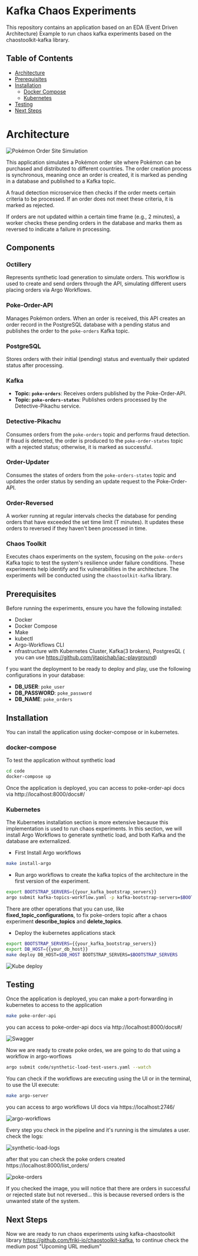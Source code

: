 # Kafka Chaos Experiments

This repository contains an application based on an EDA (Event Driven Architecture) Example to run chaos kafka experiments based on the chaostoolkit-kafka library. 

## Table of Contents

- [Architecture](#architecture)
- [Prerequisites](#prerequisites)
- [Installation](#installation)
  - [Docker Compose](#docker-compose)
  - [Kubernetes](#kubernetes)
- [Testing](#testing)
- [Next Steps](#next-steps)


# Architecture

![Pokémon Order Site Simulation](media/chaos-kafka-experiments.png)

This application simulates a Pokémon order site where Pokémon can be purchased and distributed to different countries. The order creation process is synchronous, meaning once an order is created, it is marked as pending in a database and published to a Kafka topic. 

A fraud detection microservice then checks if the order meets certain criteria to be processed. If an order does not meet these criteria, it is marked as rejected. 

If orders are not updated within a certain time frame (e.g., 2 minutes), a worker checks these pending orders in the database and marks them as reversed to indicate a failure in processing.

## Components

### Octillery
Represents synthetic load generation to simulate orders. This workflow is used to create and send orders through the API, simulating different users placing orders via Argo Workflows.

### Poke-Order-API
Manages Pokémon orders. When an order is received, this API creates an order record in the PostgreSQL database with a pending status and publishes the order to the `poke-orders` Kafka topic.

### PostgreSQL
Stores orders with their initial (pending) status and eventually their updated status after processing.

### Kafka
- **Topic: `poke-orders`**: Receives orders published by the Poke-Order-API.
- **Topic: `poke-orders-states`**: Publishes orders processed by the Detective-Pikachu service.

### Detective-Pikachu
Consumes orders from the `poke-orders` topic and performs fraud detection. If fraud is detected, the order is produced to the `poke-order-states` topic with a rejected status; otherwise, it is marked as successful.

### Order-Updater
Consumes the states of orders from the `poke-orders-states` topic and updates the order status by sending an update request to the Poke-Order-API.

### Order-Reversed
A worker running at regular intervals checks the database for pending orders that have exceeded the set time limit (T minutes). It updates these orders to reversed if they haven't been processed in time.

### Chaos Toolkit
Executes chaos experiments on the system, focusing on the `poke-orders` Kafka topic to test the system's resilience under failure conditions. These experiments help identify and fix vulnerabilities in the architecture. The experiments will be conducted using the `chaostoolkit-kafka` library.


## Prerequisites

Before running the experiments, ensure you have the following installed:

- Docker
- Docker Compose
- Make
- kubectl
- Argo-Workflows CLI
- nfrastructure with Kubernetes Cluster, Kafka(3 brokers), PostgresQL ( you can use https://github.com/jitapichab/iac-playground)

f you want the deployment to be ready to deploy and play, use the following configurations in your database:

- **DB_USER**: `poke_user`
- **DB_PASSWORD**: `poke_password`
- **DB_NAME**: `poke_orders`

## Installation

You can install the application using docker-compose or in kubernetes.

### docker-compose

To test the application without synthetic load

```sh
cd code
docker-compose up
```

Once the application is deployed, you can access to poke-order-api docs via http://localhost:8000/docs#/

### Kubernetes

The Kubernetes installation section is more extensive because this implementation is used to run chaos experiments. In this section, we will install Argo Workflows to generate synthetic load, and both Kafka and the database are externalized.

- First Install Argo workflows

```sh
make install-argo
```

- Run argo workflows to create the kafka topics of the architecture in the first version of the experiment.

```sh
export BOOTSTRAP_SERVERS={{your_kafka_bootstrap_servers}} 
argo submit kafka-topics-workflow.yaml -p kafka-bootstrap-servers=$BOOTSTRAP_SERVERS -p operation=initial_topics_configuration --watch
```

There are other operations that you can use, like **fixed_topic_configurations**, to fix poke-orders topic after a chaos experiment **describe_topics** and **delete_topics**.

- Deploy the kubernetes applications stack

```sh
export BOOTSTRAP_SERVERS={{your_kafka_bootstrap_servers}} 
export DB_HOST={{your_db_host}} 
make deploy DB_HOST=$DB_HOST BOOTSTRAP_SERVERS=$BOOTSTRAP_SERVERS
```

![Kube deploy](media/kube-deploy.png)

## Testing

Once the application is deployed, you can make a port-forwarding in kubernetes to access to the application


```sh
make poke-order-api
```

you can access to poke-order-api docs via http://localhost:8000/docs#/

![Swagger](media/swagger.png)


Now we are ready to create poke ordes, we are going to do that using a workflow in argo-worflows 

```sh
argo submit code/synthetic-load-test-users.yaml --watch
```

You can check if the workflows are executing using the UI or in the terminal, to use the UI execute:

```sh
make argo-server
```

you can access to argo workflows UI docs via https://localhost:2746/

![argo-workflows](media/argo-workflows-ui.png)

Every step you check in the pipeline and it's running is the simulates a user. check the logs:

![synthetic-load-logs](media/logs-synthetic-load.png)

after that you can check the poke orders created https://localhost:8000/list_orders/

![poke-orders](media/poke-orders.png)

If you checked the image, you will notice that there are orders in successful or rejected state but not reversed... this is because reversed orders is the unwanted state of the system.

## Next Steps

Now we are ready to run chaos experiments using kafka-chaostoolkit library https://github.com/friki-io/chaostoolkit-kafka, to continue check the medium  post "Upcoming URL medium"





